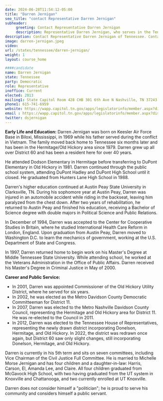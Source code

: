 ```yaml
---
date: 2024-06-28T11:54:12-05:00
title: "Darren Jernigan"
seo_title: "contact Representative Darren Jernigan"
subheader:
     greeting: Contact Representative Darren Jernigan
     description: Representative Darren Jernigan, who serves in the Tennessee House of Representatives for District 60
description: Contact Representative Darren Jernigan of Tennessee. Contact information for Darren Jernigan includes email address, phone number, and mailing address.
image: darren-jernigan.jpeg
video:
url: /states/tennessee/darren-jernigan/
weight: 1
layout: course_home

####candidate
name: Darren Jernigan
state: Tennessee
party: Democratic
role: Representative
inoffice: Current
elected: 2013
mailing1: State Capitol Room 428 CHB 301 6th Ave N Nashville, TN 37243
phone1: 615-741-6959
website: https://wapp.capitol.tn.gov/apps/legislatorinfo/member.aspx?district=H60/
email : https://wapp.capitol.tn.gov/apps/legislatorinfo/member.aspx?district=H60/
twitter: dsjernigan
---
```

**Early Life and Education:**
Darren Jernigan was born on Keesler Air Force Base in Biloxi, Mississippi, in 1969 while his father served during the conflict in Vietnam. The family moved back home to Tennessee six months later and has been in the Hermitage/Old Hickory area since 1979. Darren grew up all over District 60 and has been a resident here for over 40 years.

He attended Dodson Elementary in Hermitage before transferring to DuPont Elementary in Old Hickory in 1981. Darren continued through the public school system, attending DuPont Hadley and DuPont High School until it closed. He graduated from Hunters Lane High School in 1988.

Darren's higher education continued at Austin Peay State University in Clarksville, TN. During his sophomore year at Austin Peay, Darren was injured in an automobile accident while riding in the backseat, leaving him paralyzed from the chest down. After two years of rehabilitation, he returned to Austin Peay and finished his education, receiving a Bachelor of Science degree with double majors in Political Science and Public Relations.

In December of 1994, Darren was accepted to the Center for Cooperative Studies in Britain, where he studied International Health Care Reform in London, England. Upon graduation from Austin Peay, Darren moved to Washington D.C. to learn the mechanics of government, working at the U.S. Department of State and Congress.

In 1997, Darren returned home to begin work on his Master's Degree at Middle Tennessee State University. While attending school, he worked at the Veterans Administration in the Office of Public Affairs. Darren received his Master's Degree in Criminal Justice in May of 2000.

**Career and Public Service:**
- In 2001, Darren was appointed Commissioner of the Old Hickory Utility District, where he served for six years.
- In 2002, he was elected as the Metro Davidson County Democratic Committeeman for District 11.
- In 2007, Darren was elected to the Metro Nashville Davidson County Council, representing the Hermitage and Old Hickory area for District 11. He was re-elected to the Council in 2011.
- In 2012, Darren was elected to the Tennessee House of Representatives, representing the newly drawn district incorporating Donelson, Hermitage, and Old Hickory. In 2022, the district was redrawn once again, but District 60 saw only slight changes, still incorporating Donelson, Hermitage, and Old Hickory.

Darren is currently in his 5th term and sits on seven committees, including Vice Chairman of the Civil Justice Full Committee. He is married to Michelle Morse Jernigan and has four children and a daughter-in-law: Harris, Carson, El, Amanda Lee, and Claire. All four children graduated from McGavock High School, with two having graduated from the UT system in Knoxville and Chattanooga, and two currently enrolled at UT Knoxville.

Darren does not consider himself a "politician"; he is proud to serve his community and considers himself a public servant.

